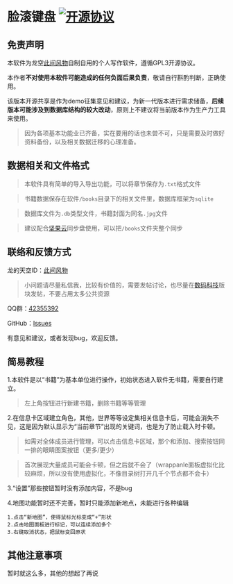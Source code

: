 # 脸滚键盘 [![开源协议](https://img.shields.io/badge/License-GPL3-blueviolet.svg)](https://github.com/asasn/Scroll-across-the-keyboard-with-your-face/blob/master/LICENSE)

## 免责声明

本软件为龙空[此间风物](https://www.lkong.com/user/584564)自制自用的个人写作软件，遵循GPL3开源协议。

本作者**不对使用本软件可能造成的任何负面后果负责**，敬请自行斟酌判断，正确使用。

该版本开源共享是作为demo征集意见和建议，为新一代版本进行需求储备，**后续版本可能涉及到数据库结构的较大改动**，原则上不建议将当前版本作为生产力工具来使用。

>因为各项基本功能业已齐备，实在要用的话也未尝不可，只是需要及时做好资料备份，以及相关数据迁移的心理准备。

## 数据相关和文件格式

>本软件具有简单的导入导出功能，可以将章节保存为`.txt`格式文件

>书籍数据保存在软件`/books`目录下的相关文件里，数据库框架为`sqlite`

>数据库文件为`.db`类型文件，书籍封面为同名`.jpg`文件

>建议配合[坚果云](https://www.jianguoyun.com/)同步盘使用，可以把`/books`文件夹整个同步

## 联络和反馈方式

龙的天空ID：[此间风物](https://www.lkong.com/user/584564)
>小问题请尽量私信我，比较有价值的，需要发帖讨论，也尽量在[数码科技](https://www.lkong.com/forum/33)版块发帖，不要占用太多公共资源

QQ群：[42355392](https://jq.qq.com/?_wv=1027&k=vDSzU1bF)

GitHub：[Issues](https://github.com/asasn/Scroll-across-the-keyboard-with-your-face/issues)

有意见和建议，或者发现bug，欢迎反馈。

## 简易教程

1.本软件是以“书籍”为基本单位进行操作，初始状态进入软件无书籍，需要自行建立。

>左上角按钮进行新建书籍，删除书籍等等管理

2.在信息卡区域建立角色，其他，世界等等设定集相关信息卡后，可能会消失不见，这是因为默认显示为“当前章节”出现的关键词，也是为了防止载入时卡顿。
>如需对全体成员进行管理，可以点击信息卡区域，那个和添加、搜索按钮同一排的眼睛图案按钮（更多/更少）

>首次展现大量成员可能会卡顿，但之后就不会了（wrappanle面板虚拟化比较麻烦，所以没有使用虚拟化，不像目录树打开几千个节点都不会卡）


3.“设置”那些按钮暂时没有添加内容，不是bug

4.地图功能暂时还不完善，暂时只能添加新地点，未能进行各种编辑

    1.点击“新地图”，使得鼠标光标变成“+”形状
    2.点击地图面板进行标记，可以连续添加多个
    3.右键取消状态，把鼠标变回原状
    
## 其他注意事项

暂时就这么多，其他的想起了再说
